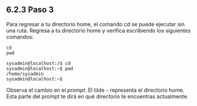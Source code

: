 ## 6.2.3 Paso 3
Para regresar a tu directorio home, el comando cd se puede ejecutar sin una ruta. Regresa a tu directorio home y verifica escribiendo los siguientes comandos:

	cd
	pwd

```shell-session
sysadmin@localhost:/$ cd
sysadmin@localhost:~$ pwd
/home/sysadmin
sysadmin@localhost:~$
```

Observa el cambio en el _prompt_. El tilde `~` representa el directorio home. Esta parte del prompt te dirá en qué directorio te encuentras actualmente.